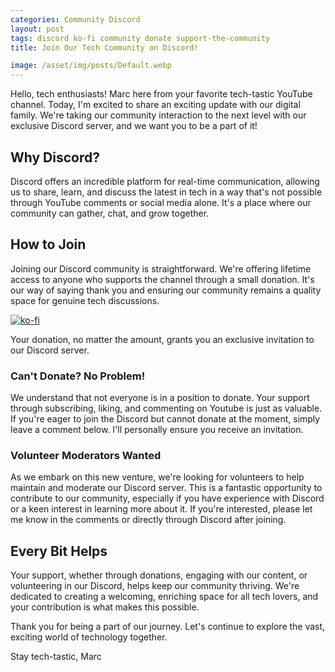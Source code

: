 ```yaml
---
categories: Community Discord
layout: post
tags: discord ko-fi community donate support-the-community
title: Join Our Tech Community on Discord!

image: /asset/img/posts/Default.webp
---
```


Hello, tech enthusiasts! Marc here from your favorite tech-tastic YouTube channel. Today, I'm excited to share an exciting update with our digital family. We're taking our community interaction to the next level with our exclusive Discord server, and we want you to be a part of it!

## Why Discord?

Discord offers an incredible platform for real-time communication, allowing us to share, learn, and discuss the latest in tech in a way that's not possible through YouTube comments or social media alone. It's a place where our community can gather, chat, and grow together.

## How to Join

Joining our Discord community is straightforward. We're offering lifetime access to anyone who supports the channel through a small donation. It's our way of saying thank you and ensuring our community remains a quality space for genuine tech discussions.

[![ko-fi](https://ko-fi.com/img/githubbutton_sm.svg)](https://ko-fi.com/G2G0UMWZ8)

Your donation, no matter the amount, grants you an exclusive invitation to our Discord server. 

### Can't Donate? No Problem!

We understand that not everyone is in a position to donate. Your support through subscribing, liking, and commenting on Youtube is just as valuable. If you're eager to join the Discord but cannot donate at the moment, simply leave a comment below. I'll personally ensure you receive an invitation.

### Volunteer Moderators Wanted

As we embark on this new venture, we're looking for volunteers to help maintain and moderate our Discord server. This is a fantastic opportunity to contribute to our community, especially if you have experience with Discord or a keen interest in learning more about it. If you're interested, please let me know in the comments or directly through Discord after joining.

## Every Bit Helps

Your support, whether through donations, engaging with our content, or volunteering in our Discord, helps keep our community thriving. We're dedicated to creating a welcoming, enriching space for all tech lovers, and your contribution is what makes this possible.

Thank you for being a part of our journey. Let's continue to explore the vast, exciting world of technology together.

Stay tech-tastic,
Marc
